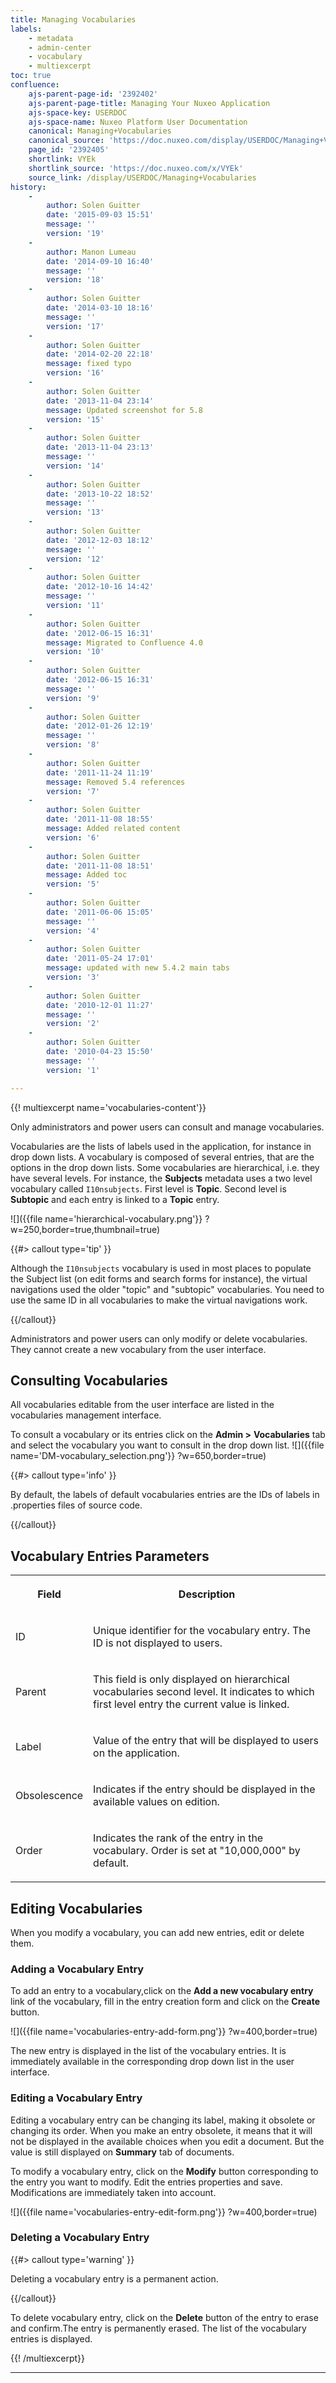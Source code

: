 ```yaml
---
title: Managing Vocabularies
labels:
    - metadata
    - admin-center
    - vocabulary
    - multiexcerpt
toc: true
confluence:
    ajs-parent-page-id: '2392402'
    ajs-parent-page-title: Managing Your Nuxeo Application
    ajs-space-key: USERDOC
    ajs-space-name: Nuxeo Platform User Documentation
    canonical: Managing+Vocabularies
    canonical_source: 'https://doc.nuxeo.com/display/USERDOC/Managing+Vocabularies'
    page_id: '2392405'
    shortlink: VYEk
    shortlink_source: 'https://doc.nuxeo.com/x/VYEk'
    source_link: /display/USERDOC/Managing+Vocabularies
history:
    - 
        author: Solen Guitter
        date: '2015-09-03 15:51'
        message: ''
        version: '19'
    - 
        author: Manon Lumeau
        date: '2014-09-10 16:40'
        message: ''
        version: '18'
    - 
        author: Solen Guitter
        date: '2014-03-10 18:16'
        message: ''
        version: '17'
    - 
        author: Solen Guitter
        date: '2014-02-20 22:18'
        message: fixed typo
        version: '16'
    - 
        author: Solen Guitter
        date: '2013-11-04 23:14'
        message: Updated screenshot for 5.8
        version: '15'
    - 
        author: Solen Guitter
        date: '2013-11-04 23:13'
        message: ''
        version: '14'
    - 
        author: Solen Guitter
        date: '2013-10-22 18:52'
        message: ''
        version: '13'
    - 
        author: Solen Guitter
        date: '2012-12-03 18:12'
        message: ''
        version: '12'
    - 
        author: Solen Guitter
        date: '2012-10-16 14:42'
        message: ''
        version: '11'
    - 
        author: Solen Guitter
        date: '2012-06-15 16:31'
        message: Migrated to Confluence 4.0
        version: '10'
    - 
        author: Solen Guitter
        date: '2012-06-15 16:31'
        message: ''
        version: '9'
    - 
        author: Solen Guitter
        date: '2012-01-26 12:19'
        message: ''
        version: '8'
    - 
        author: Solen Guitter
        date: '2011-11-24 11:19'
        message: Removed 5.4 references
        version: '7'
    - 
        author: Solen Guitter
        date: '2011-11-08 18:55'
        message: Added related content
        version: '6'
    - 
        author: Solen Guitter
        date: '2011-11-08 18:51'
        message: Added toc
        version: '5'
    - 
        author: Solen Guitter
        date: '2011-06-06 15:05'
        message: ''
        version: '4'
    - 
        author: Solen Guitter
        date: '2011-05-24 17:01'
        message: updated with new 5.4.2 main tabs
        version: '3'
    - 
        author: Solen Guitter
        date: '2010-12-01 11:27'
        message: ''
        version: '2'
    - 
        author: Solen Guitter
        date: '2010-04-23 15:50'
        message: ''
        version: '1'

---
```

{{! multiexcerpt name='vocabularies-content'}}

Only administrators and power users can consult and manage vocabularies.

Vocabularies are the lists of labels used in the application, for instance in drop down lists. A vocabulary is composed of several entries, that are the options in the drop down lists. Some vocabularies are hierarchical, i.e. they have several levels. For instance, the **Subjects** metadata uses a two level vocabulary called `I10nsubjects`. First level is **Topic**. Second level is **Subtopic** and each entry is linked to a **Topic** entry.

![]({{file name='hierarchical-vocabulary.png'}} ?w=250,border=true,thumbnail=true)

{{#> callout type='tip' }}

Although the `I10nsubjects` vocabulary is used in most places to populate the Subject list (on edit forms and search forms for instance), the virtual navigations used the older "topic" and "subtopic" vocabularies. You need to use the same ID in all vocabularies to make the virtual navigations work.

{{/callout}}

Administrators and power users can only modify or delete vocabularies. They cannot create a new vocabulary from the user interface.

## Consulting Vocabularies

All vocabularies editable from the user interface are listed in the vocabularies management interface.

To consult a vocabulary or its entries click on the **Admin >** **Vocabularies** tab and select the vocabulary you want to consult in the drop down list.
![]({{file name='DM-vocabulary_selection.png'}} ?w=650,border=true)

{{#> callout type='info' }}

By default, the labels of default vocabularies entries are the IDs of labels in .properties files of source code.

{{/callout}}

## Vocabulary Entries Parameters

<table><tbody><tr><th colspan="1">

Field

</th><th colspan="1">

Description

</th></tr><tr><td colspan="1">

ID

</td><td colspan="1">

Unique identifier for the vocabulary entry. The ID is not displayed to users.

</td></tr><tr><td colspan="1">

Parent

</td><td colspan="1">

This field is only displayed on hierarchical vocabularies second level. It indicates to which first level entry the current value is linked.

</td></tr><tr><td colspan="1">

Label

</td><td colspan="1">

Value of the entry that will be displayed to users on the application.

</td></tr><tr><td colspan="1">

Obsolescence

</td><td colspan="1">

Indicates if the entry should be displayed in the available values on edition.

</td></tr><tr><td colspan="1">

Order

</td><td colspan="1">

Indicates the rank of the entry in the vocabulary.
Order is set at "10,000,000" by default.

</td></tr></tbody></table>

## Editing Vocabularies

When you modify a vocabulary, you can add new entries, edit or delete them.

### Adding a Vocabulary Entry

To add an entry to a vocabulary,click on the **Add a new vocabulary entry** link of the vocabulary, fill in the entry creation form and click on the **Create** button.

![]({{file name='vocabularies-entry-add-form.png'}} ?w=400,border=true)

The new entry is displayed in the list of the vocabulary entries. It is immediately available in the corresponding drop down list in the user interface.

### Editing a Vocabulary Entry

Editing a vocabulary entry can be changing its label, making it obsolete or changing its order. When you make an entry obsolete, it means that it will not be displayed in the available choices when you edit a document. But the value is still displayed on **Summary** tab of documents.

To modify a vocabulary entry, click on the **Modify** button corresponding to the entry you want to modify. Edit the entries properties and save. Modifications are immediately taken into account.

![]({{file name='vocabularies-entry-edit-form.png'}} ?w=400,border=true)

### Deleting a Vocabulary Entry

{{#> callout type='warning' }}

Deleting a vocabulary entry is a permanent action.

{{/callout}}

To delete vocabulary entry, click on the **Delete** button of the entry to erase and confirm.The entry is permanently erased. The list of the vocabulary entries is displayed.

{{! /multiexcerpt}}

* * *